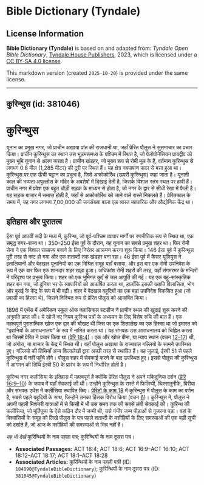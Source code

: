 # Bible Dictionary (Tyndale)

## License Information

**Bible Dictionary (Tyndale)** is based on and adapted from: _Tyndale Open Bible Dictionary_, [Tyndale House Publishers](https://tyndaleopenresources.com/), 2023, which is licensed under a [CC BY-SA 4.0 license](https://creativecommons.org/licenses/by-sa/4.0/legalcode.en).

This markdown version (created `2025-10-20`) is provided under the same license.



--------------------------------

## कुरिन्थुस (id: 381046)

कुरिन्थुस
=========

यूनान का प्रमुख नगर, जो प्राचीन अखाया प्रांत की राजधानी था, जहाँ प्रेरित पौलुस ने सुसमाचार का प्रचार किया। प्राचीन कुरिन्थुस का स्थान उस भूडमरूमध्य के पश्चिम में स्थित है, जो पेलोपोनेसियन प्रायद्वीप को मुख्य भूमि यूनान से अलग करता है। प्राचीन खंडहर, जो मुख्य रूप से रोमी मूल के हैं, वर्तमान कुरिन्थुस से लगभग 0\.8 मील (1,285 मीटर) की दूरी पर स्थित हैं। यह क्षेत्र नवपाषाण काल से बसा हुआ था। कुरिन्थुस पर एक ऊँची चट्टान का प्रभुत्व है, जिसे अक्रोकोरिंथ (ऊपरी कुरिन्थुस) कहा जाता है। यूनानी काल की भव्यता अपुल्लोस के मंदिर के अवशेषों में दिखाई देती है, जिसके विशाल स्तंभ स्थल पर हावी हैं। प्राचीन नगर में प्रवेश एक बहुत चौड़ी सड़क के माध्यम से होता है, जो नगर के द्वार से सीधी रेखा में फैली है। यह सड़क बाजार में समाप्त होती है, जहाँ से अक्रोकोरिंथ को जाने वाले रास्ते निकलते हैं। प्रेरितकाल के समय में, यह नगर लगभग 7,00,000 की जनसंख्या वाला एक व्यस्त व्यापारिक और औद्योगिक केंद्र था।

इतिहास और पुरातत्व
------------------

ईसा पूर्व आठवीं सदी के मध्य में, कुरिन्थ, जो पूर्व\-पश्चिम व्यापार मार्गों पर रणनीतिक रूप से स्थित था, एक समृद्ध नगर\-राज्य था। 350–250 ईसा पूर्व के दौरान, यह यूनान का सबसे प्रमुख शहर था। फिर रोमी सेना ने एक विशाल साम्राज्य बनाने के लिए निरंतर आक्रमण करना शुरू किया। 146 ईसा पूर्व में कुरिन्थुस पूरी तरह से नष्ट हो गया और एक शताब्दी तक खंडहर बना रहा। 46 ईसा पूर्व में कैसर यूलियुस ने इतालियानी और बेदखल यूनानियों का एक मिश्रित समूह यहाँ बसाया, और इस बार एक रोमी उपनिवेश के रूप में एक बार फिर एक शानदार शहर खड़ा हुआ। अधिकांश रोमी शहरों की तरह, यहाँ संगमरमर के मन्दिरों ने परिदृश्य पर प्रभुत्व किया। शहर को एक भूमिगत कुएँ से जल आपूर्ति की गई। यह एक बहु\-सांस्कृतिक शहर बन गया, जो दुनिया भर के व्यापारियों को आकर्षित करता था, हालाँकि इसकी ख्याति विलासिता, भोग और बुराई के केंद्र के रूप में भी बढ़ी। शहर में बेदखल यहूदियों का एक बड़ा उपनिवेश विकसित हुआ (जो प्रवासी का हिस्सा थे), जिसने निश्चित रूप से प्रेरित पौलुस को आकर्षित किया।

1896 में एथेंस में अमेरिकन स्कूल ऑफ क्लासिकल स्टडीज ने प्राचीन स्थल की खुदाई शुरू करने की अनुमति प्राप्त की। ये खोजें नए नियम कुरिन्थ पत्रों के अध्ययन के लिए विशेष रुचि की बात हैं। एक महत्वपूर्ण पुरातात्विक खोज एक द्वार की चौखट थी जिस पर एक शिलालेख का एक हिस्सा था जो इमारत को “इब्रानियों के आराधनालय” के रूप में नामित करता था। यह संभवतः उस आराधनालय को चिह्नित करता था जिसमें प्रेरित ने प्रचार किया था ([प्रेरि 18:4](https://ref.ly/Acts18:4))। एक और खोज बीमा, या न्याय स्थान (वचन [12–17](https://ref.ly/Acts18:12-Acts18:17)) थी, जो अगोरा, या बाजार के केंद्र में स्थित थी। वहाँ पौलुस अखाया के राज्यपाल गल्लियो के सामने उपस्थित हुए। गल्लियो की तिथियाँ अन्य शिलालेखों द्वारा अच्छी तरह से स्थापित हैं। वह जुलाई, ईस्वी 51 से पहले कुरिन्थुस में नहीं पहुँचे होंगे। पौलुस शहर में सेवकाई करने के बाद उपस्थित हुए। इससे पौलुस की कुरिन्थुस में आगमन की तिथि ईस्वी 50 के प्रारंभ के रूप में निर्धारित होती है।

कुरिन्थ नगर कलीसिया के इतिहास में महत्वपूर्ण है क्योंकि प्रेरित पौलुस ने अपने मकिदुनिया दर्शन ([प्रेरि 16:9–10](https://ref.ly/Acts16:9-Acts16:10)) के जवाब में यहाँ सेवकाई की थी। उन्होंने कुरिन्थुस के रास्ते में फिलिप्पी, थिस्सलुनीके, बिरीया और संभवतः एथेंस में कलीसिया स्थापित किए। [प्रेरितों के काम 18](https://ref.ly/Acts18:1-Acts18:28) में कुरिन्थुस में पौलुस के काम का वर्णन है, सबसे पहले यहूदियों के साथ, जिन्होंने उनका हिंसक विरोध किया (वचन [6](https://ref.ly/Acts18:6))। कुरिन्थुस में, पौलुस ने अपनी पहली मिशनरी यात्राओं में से किसी में भी उस समय तक की सबसे लंबी सेवकाई की। कुरिन्थ की कलीसिया, जो मूर्तिपूजा के ऐसे कठिन दौर में जन्मी थी, उसे गंभीर जन्म पीड़ाओं से गुजरना पड़ा। वहां के विश्वासियों के समूह को लिखे पौलुस के पत्र पहले शताब्दी के मसीहियों के लिए समस्याओं की एक बड़ी सूची को दर्शाते हैं, जो आज के मसीहियों की समस्याओं से भिन्न नहीं है।

*यह भी देखें* कुरिन्थियों के नाम पहला पत्र; कुरिन्थियों के नाम दूसरा पत्र।

* **Associated Passages:** ACT 18:4; ACT 18:6; ACT 16:9–ACT 16:10; ACT 18:12–ACT 18:17; ACT 18:1–ACT 18:28
* **Associated Articles:** कुरिन्थियों के नाम पहली पत्री (ID: `184890@TyndaleBibleDictionary`); कुरिन्थियों के नाम दूसरा पत्र (ID: `381045@TyndaleBibleDictionary`)

